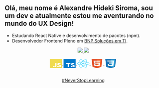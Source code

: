 ## Olá, meu nome é Alexandre Hideki Siroma, sou um dev e atualmente estou me aventurando no mundo do UX Design!

- Estudando React Native e desenvolvimento de pacotes (npm).
- Desenvolvedor Frontend Pleno em [BNP Soluções em TI](https://www.bnpsolucoes.com.br/).

<div align="center">
  <a href="https://github.com/Hidekih">
  <img height="180em" src="https://github-readme-stats-git-masterrstaa-rickstaa.vercel.app/api?username=Hidekih&include_all_commits=true&count_private=true&theme=omni&show_icons=true"/>
  <img height="180em" src="https://github-readme-stats-git-masterrstaa-rickstaa.vercel.app/api/top-langs/?username=Hidekih&layout=compact&langs_count=7&theme=omni"/>
</div>
<div align="center" style="display: inline_block"><br>
  <img align="center" alt="Icon-Js" height="30" width="40" src="https://raw.githubusercontent.com/devicons/devicon/master/icons/javascript/javascript-plain.svg">
  <img align="center" alt="Icon-Ts" height="30" width="40" src="https://raw.githubusercontent.com/devicons/devicon/master/icons/typescript/typescript-plain.svg">
  <img align="center" alt="Icon-React" height="30" width="40" src="https://raw.githubusercontent.com/devicons/devicon/master/icons/react/react-original.svg">
  <img align="center" alt="Icon-HTML" height="30" width="40" src="https://raw.githubusercontent.com/devicons/devicon/master/icons/html5/html5-original.svg">
  <img align="center" alt="Icon-CSS" height="30" width="40" src="https://raw.githubusercontent.com/devicons/devicon/master/icons/css3/css3-original.svg">
</div>
<br />
<div align="center">
<p>#NeverStopLearning</p>
</div>
